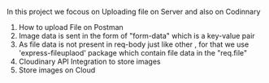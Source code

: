 In this project we focous on Uploading file on Server and also on Codinnary
1. How to upload File on Postman
2. Image data is sent in the form of "form-data" which is a key-value pair
3. As file data is not present in req-body just like other , for that we use 
   'express-fileuplaod' package which contain file data in the "req.file"
4. Cloudinary API Integration to store images
5. Store images on Cloud 
